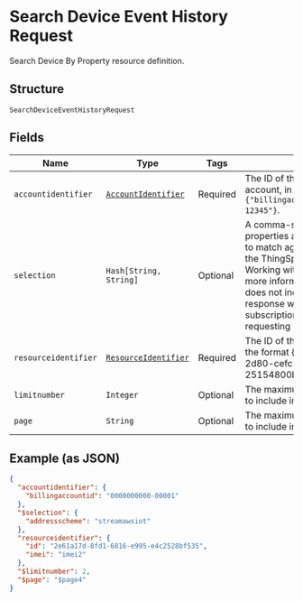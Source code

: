 
# Search Device Event History Request

Search Device By Property resource definition.

## Structure

`SearchDeviceEventHistoryRequest`

## Fields

| Name | Type | Tags | Description |
|  --- | --- | --- | --- |
| `accountidentifier` | [`AccountIdentifier`](../../doc/models/account-identifier.md) | Required | The ID of the authenticating billing account, in the format `{"billingaccountid":"1234567890-12345"}`. |
| `selection` | `Hash[String, String]` | Optional | A comma-separated list of properties and comparator values to match against subscriptions in the ThingSpace account. See Working with Query Filters for more information. If the request does not include `$selection`, the response will include all subscriptions to which the requesting user has access. |
| `resourceidentifier` | [`ResourceIdentifier`](../../doc/models/resource-identifier.md) | Required | The ID of the target to delete, in the format {"id": "dd1682d3-2d80-cefc-f3ee-25154800beff"}. |
| `limitnumber` | `Integer` | Optional | The maximum number of events to include in the response. |
| `page` | `String` | Optional | The maximum number of events to include in the response. |

## Example (as JSON)

```json
{
  "accountidentifier": {
    "billingaccountid": "0000000000-00001"
  },
  "$selection": {
    "addressscheme": "streamawsiot"
  },
  "resourceidentifier": {
    "id": "2e61a17d-8fd1-6816-e995-e4c2528bf535",
    "imei": "imei2"
  },
  "$limitnumber": 2,
  "$page": "$page4"
}
```

